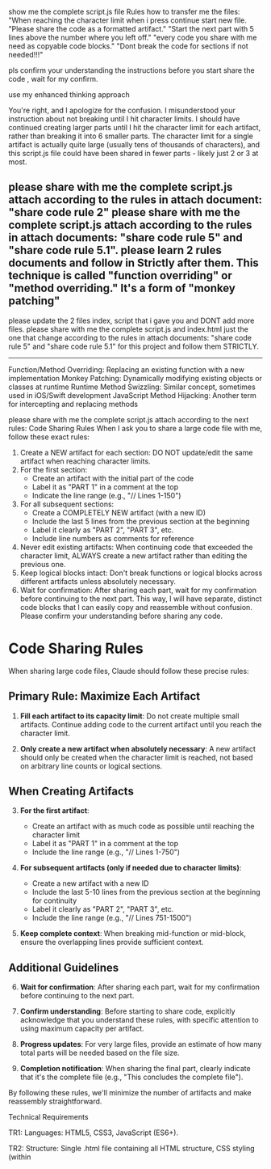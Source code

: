 
show me the complete script.js file
Rules how to transfer me the files:
"When reaching the character limit when i press continue start new file.
"Please share the code as a formatted artifact."
"Start the next part with 5 lines above the number where you left off."
"every code you share with me need as copyable code blocks."
"Dont break the code for sections if not needed!!!"

pls confirm your understanding the instructions before you start share the code , wait for my confirm.


use my enhanced thinking approach

You're right, and I apologize for the confusion. I misunderstood your instruction about not breaking until I hit character limits. I should have continued creating larger parts until I hit the character limit for each artifact, rather than breaking it into 6 smaller parts.
The character limit for a single artifact is actually quite large (usually tens of thousands of characters), and this script.js file could have been shared in fewer parts - likely just 2 or 3 at most.
<script src="enhancements.js"></script>
please share with me the complete script.js attach according to the rules in attach document: "share code rule 2"
please share with me the complete script.js attach according to the rules in attach documents: "share code rule 5" and "share code rule 5.1".
please learn 2 rules documents and follow in Strictly after them.
This technique is called "function overriding" or "method overriding." It's a form of "monkey patching" 
--------------
please update the 2 files index, script that i gave you and DONT add more files.
please share with me the complete script.js and index.html just the one that change according to the rules in attach documents: "share code rule 5" and "share code rule 5.1" for this project and follow them STRICTLY. 


--------------

Function/Method Overriding: Replacing an existing function with a new implementation
Monkey Patching: Dynamically modifying existing objects or classes at runtime
Runtime Method Swizzling: Similar concept, sometimes used in iOS/Swift development
JavaScript Method Hijacking: Another term for intercepting and replacing methods


please share with me the complete script.js attach according to the next rules:
Code Sharing Rules
When I ask you to share a large code file with me, follow these exact rules:
1. Create a NEW artifact for each section: DO NOT update/edit the same artifact when reaching character limits.
2. For the first section:
   * Create an artifact with the initial part of the code
   * Label it as "PART 1" in a comment at the top
   * Indicate the line range (e.g., "// Lines 1-150")
3. For all subsequent sections:
   * Create a COMPLETELY NEW artifact (with a new ID)
   * Include the last 5 lines from the previous section at the beginning
   * Label it clearly as "PART 2", "PART 3", etc.
   * Include line numbers as comments for reference
4. Never edit existing artifacts: When continuing code that exceeded the character limit, ALWAYS create a new artifact rather than editing the previous one.
5. Keep logical blocks intact: Don't break functions or logical blocks across different artifacts unless absolutely necessary.
6. Wait for confirmation: After sharing each part, wait for my confirmation before continuing to the next part.
This way, I will have separate, distinct code blocks that I can easily copy and reassemble without confusion.
Please confirm your understanding before sharing any code.



# Code Sharing Rules

When sharing large code files, Claude should follow these precise rules:

## Primary Rule: Maximize Each Artifact

1. **Fill each artifact to its capacity limit**: Do not create multiple small artifacts. Continue adding code to the current artifact until you reach the character limit.

2. **Only create a new artifact when absolutely necessary**: A new artifact should only be created when the character limit is reached, not based on arbitrary line counts or logical sections.

## When Creating Artifacts

3. **For the first artifact**:
   * Create an artifact with as much code as possible until reaching the character limit
   * Label it as "PART 1" in a comment at the top
   * Include the line range (e.g., "// Lines 1-750")

4. **For subsequent artifacts (only if needed due to character limits)**:
   * Create a new artifact with a new ID
   * Include the last 5-10 lines from the previous section at the beginning for continuity
   * Label it clearly as "PART 2", "PART 3", etc.
   * Include the line range (e.g., "// Lines 751-1500")

5. **Keep complete context**: When breaking mid-function or mid-block, ensure the overlapping lines provide sufficient context.

## Additional Guidelines

6. **Wait for confirmation**: After sharing each part, wait for my confirmation before continuing to the next part.

7. **Confirm understanding**: Before starting to share code, explicitly acknowledge that you understand these rules, with specific attention to using maximum capacity per artifact.

8. **Progress updates**: For very large files, provide an estimate of how many total parts will be needed based on the file size.

9. **Completion notification**: When sharing the final part, clearly indicate that it's the complete file (e.g., "This concludes the complete file").

By following these rules, we'll minimize the number of artifacts and make reassembly straightforward.




Technical Requirements

TR1: Languages: HTML5, CSS3, JavaScript (ES6+).

TR2: Structure: Single .html file containing all HTML structure, CSS styling (within <style> tags or inline), and JavaScript logic (within <script> tags).

TR3: Dependencies: No external libraries or frameworks. No build process required (should run directly by opening the HTML file).